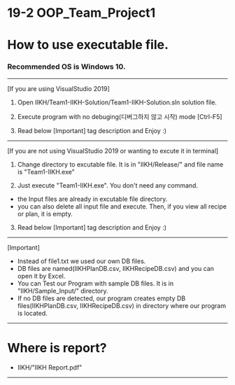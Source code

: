 # 19-2 OOP_Team_Project1
# How to use executable file.
### Recommended OS is Windows 10.
---

[If you are using VisualStudio 2019]
1. Open IIKH/Team1-IIKH-Solution/Team1-IIKH-Solution.sln solution file.

2. Execute program with no debuging(디버그하지 않고 시작) mode [Ctrl-F5]

3. Read below [Important] tag description and Enjoy :)
---

[If you are not using VisualStudio 2019 or wanting to excute it in terminal]
1. Change directory to excutable file. It is in "IIKH/Release/" and file name is "Team1-IIKH.exe"

2. Just execute "Team1-IIKH.exe". You don't need any command.
 * the Input files are already in excutable file directory.
 * you can also delete all input file and execute. Then, if you view all recipe or plan, it is empty.

3. Read below [Important] tag description and Enjoy :)
---

[Important]
 * Instead of file1.txt we used our own DB files.
 * DB files are named(IIKHPlanDB.csv, IIKHRecipeDB.csv) and you can open it by Excel.
 * You can Test our Program with sample DB files. It is in "IIKH/Sample_Input/" directory.
 * If no DB files are detected, our program creates empty DB files(IIKHPlanDB.csv, IIKHRecipeDB.csv) in directory where our program is located.
---

# Where is report?
 * IIKH/"IIKH Report.pdf"
---
